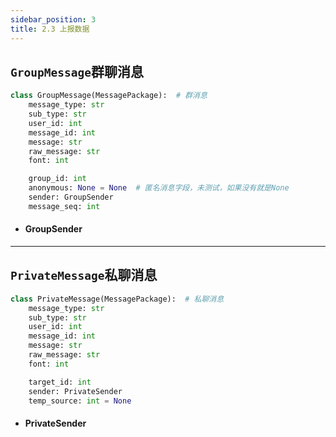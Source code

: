 ```yaml
---
sidebar_position: 3
title: 2.3 上报数据
---
```


## `GroupMessage`群聊消息
```python
class GroupMessage(MessagePackage):  # 群消息
    message_type: str
    sub_type: str
    user_id: int
    message_id: int
    message: str
    raw_message: str
    font: int

    group_id: int
    anonymous: None = None  # 匿名消息字段，未测试，如果没有就是None
    sender: GroupSender
    message_seq: int

```
- #### GroupSender
___

## `PrivateMessage`私聊消息
```python
class PrivateMessage(MessagePackage):  # 私聊消息
    message_type: str
    sub_type: str
    user_id: int
    message_id: int
    message: str
    raw_message: str
    font: int

    target_id: int
    sender: PrivateSender
    temp_source: int = None
```
- #### PrivateSender
